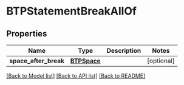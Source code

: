 # BTPStatementBreakAllOf

## Properties
Name | Type | Description | Notes
------------ | ------------- | ------------- | -------------
**space_after_break** | [**BTPSpace**](BTPSpace.md) |  | [optional] 

[[Back to Model list]](../README.md#documentation-for-models) [[Back to API list]](../README.md#documentation-for-api-endpoints) [[Back to README]](../README.md)


